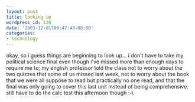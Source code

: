 ```yaml
---
layout: post
title: looking up
wordpress_id: 126
date: '2003-12-01T09:47:48-08:00'
categories:
- technology
---
```

okay, so i guess things are beginning to look up... i don't have to take my
political science final even though i've missed more than enough days to require
me to; my english professor told the class not to worry about the two quizzes
that some of us missed last week, not to worry about the book that we were all
suppose to read but practically no one read, and that the final was only going
to cover this last unit instead of being comprehensive.  still have to do the
calc test this afternoon though :-\
